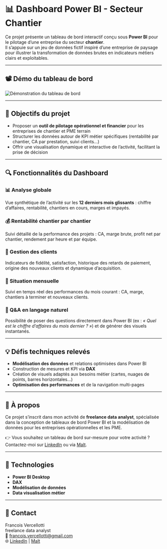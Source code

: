 # 📊 Dashboard Power BI - Secteur Chantier

Ce projet présente un tableau de bord interactif conçu sous **Power BI** pour le pilotage d’une entreprise du secteur **chantier**.  
Il s’appuie sur un jeu de données fictif inspiré d’une entreprise de paysage pour illustrer la transformation de données brutes en indicateurs métiers clairs et exploitables.

---

## 📽️ Démo du tableau de bord

![Démonstration du tableau de bord]([video_dashboard.gif])

---

## 🚀 Objectifs du projet

- Proposer un **outil de pilotage opérationnel et financier** pour les entreprises de chantier et PME terrain
- Structurer les données autour de KPI métier spécifiques (rentabilité par chantier, CA par prestation, suivi clients…)
- Offrir une visualisation dynamique et interactive de l’activité, facilitant la prise de décision

---

## 🔍 Fonctionnalités du Dashboard

### 📊 Analyse globale  
Vue synthétique de l’activité sur les **12 derniers mois glissants** : chiffre d’affaires, rentabilité, chantiers en cours, marges et impayés.

### 💰 Rentabilité chantier par chantier  
Suivi détaillé de la performance des projets : CA, marge brute, profit net par chantier, rendement par heure et par équipe.

### 👥 Gestion des clients  
Indicateurs de fidélité, satisfaction, historique des retards de paiement, origine des nouveaux clients et dynamique d’acquisition.

### 📅 Situation mensuelle  
Suivi en temps réel des performances du mois courant : CA, marge, chantiers à terminer et nouveaux clients.

### 💬 Q&A en langage naturel  
Possibilité de poser des questions directement dans Power BI (ex : *« Quel est le chiffre d’affaires du mois dernier ? »*) et de générer des visuels instantanés.

---

## 💡 Défis techniques relevés

- **Modélisation des données** et relations optimisées dans Power BI
- Construction de mesures et KPI via **DAX**
- Création de visuels adaptés aux besoins métier (cartes, nuages de points, barres horizontales…)
- **Optimisation des performances** et de la navigation multi-pages

---


## 📌 À propos

Ce projet s’inscrit dans mon activité de **freelance data analyst**, spécialisée dans la conception de tableaux de bord Power BI et la modélisation de données pour les entreprises opérationnelles et les PME.

👉 Vous souhaitez un tableau de bord sur-mesure pour votre activité ? Contactez-moi sur [LinkedIn](https://www.linkedin.com/in/françoisvercellotti) ou via [Malt]([https://www.malt.fr/profile/tonprofil](https://www.malt.fr/profile/francoisvercellotti)).

---

## 📌 Technologies

- **Power BI Desktop**
- **DAX**
- **Modélisation de données**
- **Data visualisation métier**

---

## 📧 Contact

Francois Vercellotti  
freelance data analyst  
📩 francois.vercellotti@gmail.com  
🌐 [LinkedIn](https://www.linkedin.com/in/tonprofil) | [Malt](https://www.malt.fr/profile/tonprofil)
